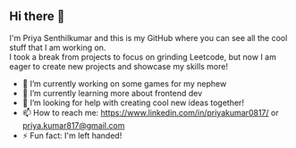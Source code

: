 ## Hi there 👋

I'm Priya Senthilkumar and this is my GitHub where you can see all the cool stuff that I am working on.  
I took a break from projects to focus on grinding Leetcode, but now I am eager to create new projects and showcase my skills more!
- 🔭 I’m currently working on some games for my nephew
- 🌱 I’m currently learning more about frontend dev
- 🤔 I’m looking for help with creating cool new ideas together!
- 📫 How to reach me: https://www.linkedin.com/in/priyakumar0817/ or priya.kumar817@gmail.com
- ⚡ Fun fact: I'm left handed! 
<!--
**priyakumar0817/priyakumar0817** is a ✨ _special_ ✨ repository because its `README.md` (this file) appears on your GitHub profile.

Here are some ideas to get you started:

- 🔭 I’m currently working on ...
- 🌱 I’m currently learning ...
- 👯 I’m looking to collaborate on ...
- 🤔 I’m looking for help with ...
- 💬 Ask me about ...
- 📫 How to reach me: ...
- 😄 Pronouns: ...
- ⚡ Fun fact: ...
-->
